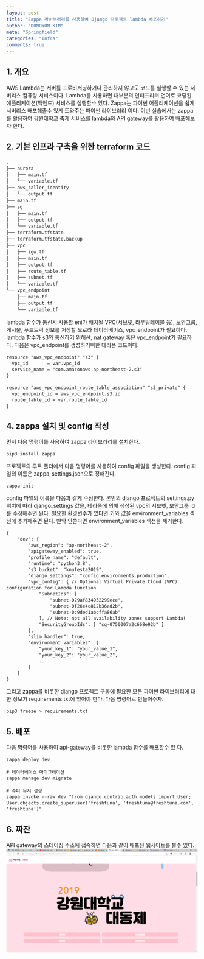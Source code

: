 ```yaml
---
layout: post
title: "Zappa 라이브러리를 사용하여 Django 프로젝트 lambda 배포하기"
author: "DONGWON KIM"
meta: "Springfield"
categories: "Infra"
comments: true
---
```


## 1. 개요
AWS Lambda는 서버를 프로비저닝하거나 관리하지 않고도 코드를 실행할 수 있는 서버리스 컴퓨팅 서비스이다. Lambda를 사용하면 대부분의 인터프리터 언어로 코딩된 애플리케이션(백엔드) 서비스를 실행할수 있다. 
Zappa는 파이썬 어플리케이션을 쉽게 서버리스 배포해줄수 있게 도와주는 파이썬 라이브러리 이다. 이번 실습에서는 zappa를 활용하여 강원대학교 축제 서비스를 lambda와 API gateway를 활용하여 배포해보자 한다.

## 2. 기본 인프라 구축을 위한 terraform 코드
```bash
.
├── aurora
│   ├── main.tf
│   └── variable.tf
├── aws_caller_identity
│   └── output.tf
├── main.tf
├── sg
│   ├── main.tf
│   ├── output.tf
│   └── variable.tf
├── terraform.tfstate
├── terraform.tfstate.backup
├── vpc
│   ├── igw.tf
│   ├── main.tf
│   ├── output.tf
│   ├── route_table.tf
│   ├── subnet.tf
│   └── variable.tf
└── vpc_endpoint
    ├── main.tf
    ├── output.tf
    └── variable.tf
```
lambda 함수가 통신시 사용할 eni가 배치될 VPC(서브넷, 라우팅테이블 등), 보안그룹, 게시물, 푸드트럭 정보를 저장할 오로라 데이터베이스, vpc_endpoint가 필요하다.
lambda 함수가 s3와 통신하기 위해선, nat gateway 혹은 vpc_endpoint가 필요하다. 다음은 vpc_endpoint를 생성하기위한 테라폼 코드이다.

```
resource "aws_vpc_endpoint" "s3" {
  vpc_id       = var.vpc_id
  service_name = "com.amazonaws.ap-northeast-2.s3"
}

resource "aws_vpc_endpoint_route_table_association" "s3_private" {
  vpc_endpoint_id = aws_vpc_endpoint.s3.id
  route_table_id = var.route_table_id
}
```

## 4. zappa 설치 및 config 작성
먼저 다음 명령어를 사용하여 zappa 라이브러리를 설치한다.
```
pip3 install zappa
```

프로젝트의 루트 폴더에서 다음 명령어를 사용하여 config 파일을 생성한다. config 파일의 이름은 zappa_settings.json으로 정해진다.
```
zappa init
```

config 파일의 이름을 다음과 같게 수정한다. 본인의 django 프로젝트의 settings.py 위치에 따라 django_settings 값을, 테라폼에 의해 생성된 vpc의 서브넷, 보안그룹 id를 수정해주면 된다. 필요한 환경변수가 있다면 키와 값을 environment_variables 섹션에 추가해주면 된다. 만약 안쓴다면 environment_variables 섹션을 제거한다.

```
{
    "dev": {
        "aws_region": "ap-northeast-2",
        "apigateway_enabled": true,
        "profile_name": "default",
        "runtime": "python3.8",
        "s3_bucket": "knufesta2019",
        "django_settings": "config.environments.production",
        "vpc_config": { // Optional Virtual Private Cloud (VPC) configuration for Lambda function
            "SubnetIds": [ 
                "subnet-029af834932299ece",
                "subnet-0f26e4c812b36ad2b",
                "subnet-0c9ded1abcffa86ab"
            ], // Note: not all availability zones support Lambda!
            "SecurityGroupIds": [ "sg-0750007a2c668e92b" ]
        },
        "slim_handler": true,
        "environment_variables": {
            "your_key_1": "your_value_1",
            "your_key_2": "your_value_2",
            ...
        }
    }
}
```

그리고 zappa를 비롯한 django 프로젝트 구동에 필요한 모든 파이썬 라이브러리에 대한 정보가 requirements.txt에 있어야 한다. 다음 명령어로 만들어주자.
```
pip3 freeze > requirements.txt
```

## 5. 배포
다음 명령어를 사용하여 api-gateway를 비롯한 lambda 함수를 배포할수 있
다.
```
zappa deploy dev

# 데이터베이스 마이그레이션
zappa manage dev migrate

# 슈퍼 유저 생성
zappa invoke --raw dev "from django.contrib.auth.models import User; User.objects.create_superuser('freshtuna', 'freshtuna@freshtuna.com', 'freshtuna')"
```

## 6. 짜잔
API gateway의 스테이징 주소에 접속하면 다음과 같이 배포된 웹사이트를 볼수 있다.
![Image Alt 텍스트](/img/2021/7/7/example.PNG)